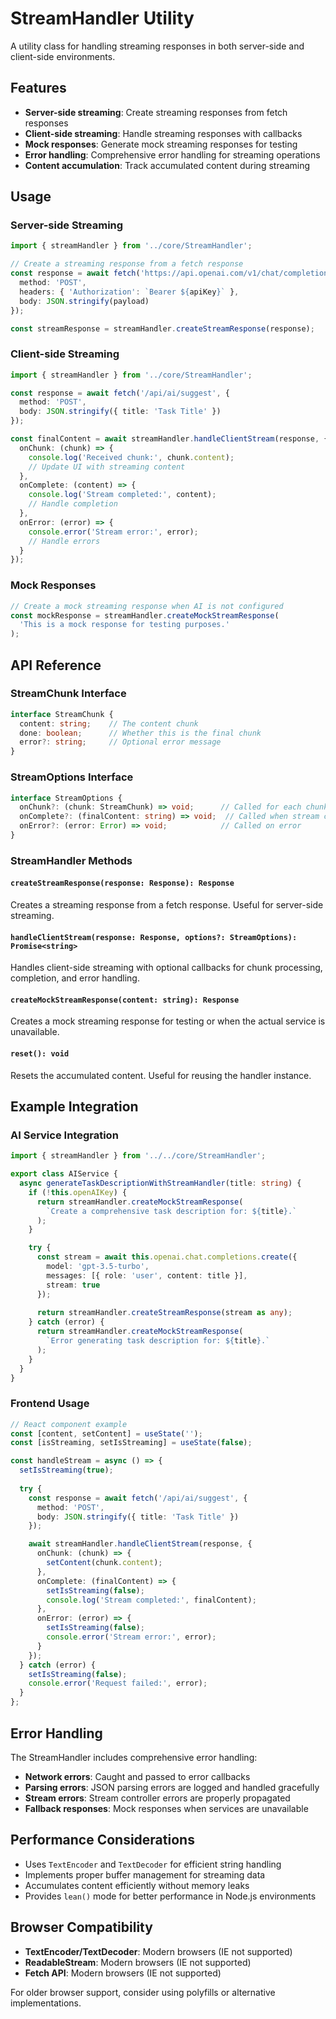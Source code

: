 # StreamHandler Utility

A utility class for handling streaming responses in both server-side and client-side environments.

## Features

- **Server-side streaming**: Create streaming responses from fetch responses
- **Client-side streaming**: Handle streaming responses with callbacks
- **Mock responses**: Generate mock streaming responses for testing
- **Error handling**: Comprehensive error handling for streaming operations
- **Content accumulation**: Track accumulated content during streaming

## Usage

### Server-side Streaming

```typescript
import { streamHandler } from '../core/StreamHandler';

// Create a streaming response from a fetch response
const response = await fetch('https://api.openai.com/v1/chat/completions', {
  method: 'POST',
  headers: { 'Authorization': `Bearer ${apiKey}` },
  body: JSON.stringify(payload)
});

const streamResponse = streamHandler.createStreamResponse(response);
```

### Client-side Streaming

```typescript
import { streamHandler } from '../core/StreamHandler';

const response = await fetch('/api/ai/suggest', {
  method: 'POST',
  body: JSON.stringify({ title: 'Task Title' })
});

const finalContent = await streamHandler.handleClientStream(response, {
  onChunk: (chunk) => {
    console.log('Received chunk:', chunk.content);
    // Update UI with streaming content
  },
  onComplete: (content) => {
    console.log('Stream completed:', content);
    // Handle completion
  },
  onError: (error) => {
    console.error('Stream error:', error);
    // Handle errors
  }
});
```

### Mock Responses

```typescript
// Create a mock streaming response when AI is not configured
const mockResponse = streamHandler.createMockStreamResponse(
  'This is a mock response for testing purposes.'
);
```

## API Reference

### StreamChunk Interface

```typescript
interface StreamChunk {
  content: string;    // The content chunk
  done: boolean;      // Whether this is the final chunk
  error?: string;     // Optional error message
}
```

### StreamOptions Interface

```typescript
interface StreamOptions {
  onChunk?: (chunk: StreamChunk) => void;      // Called for each chunk
  onComplete?: (finalContent: string) => void;  // Called when stream completes
  onError?: (error: Error) => void;            // Called on error
}
```

### StreamHandler Methods

#### `createStreamResponse(response: Response): Response`
Creates a streaming response from a fetch response. Useful for server-side streaming.

#### `handleClientStream(response: Response, options?: StreamOptions): Promise<string>`
Handles client-side streaming with optional callbacks for chunk processing, completion, and error handling.

#### `createMockStreamResponse(content: string): Response`
Creates a mock streaming response for testing or when the actual service is unavailable.

#### `reset(): void`
Resets the accumulated content. Useful for reusing the handler instance.

## Example Integration

### AI Service Integration

```typescript
import { streamHandler } from '../../core/StreamHandler';

export class AIService {
  async generateTaskDescriptionWithStreamHandler(title: string) {
    if (!this.openAIKey) {
      return streamHandler.createMockStreamResponse(
        `Create a comprehensive task description for: ${title}.`
      );
    }

    try {
      const stream = await this.openai.chat.completions.create({
        model: 'gpt-3.5-turbo',
        messages: [{ role: 'user', content: title }],
        stream: true
      });
      
      return streamHandler.createStreamResponse(stream as any);
    } catch (error) {
      return streamHandler.createMockStreamResponse(
        `Error generating task description for: ${title}.`
      );
    }
  }
}
```

### Frontend Usage

```typescript
// React component example
const [content, setContent] = useState('');
const [isStreaming, setIsStreaming] = useState(false);

const handleStream = async () => {
  setIsStreaming(true);
  
  try {
    const response = await fetch('/api/ai/suggest', {
      method: 'POST',
      body: JSON.stringify({ title: 'Task Title' })
    });

    await streamHandler.handleClientStream(response, {
      onChunk: (chunk) => {
        setContent(chunk.content);
      },
      onComplete: (finalContent) => {
        setIsStreaming(false);
        console.log('Stream completed:', finalContent);
      },
      onError: (error) => {
        setIsStreaming(false);
        console.error('Stream error:', error);
      }
    });
  } catch (error) {
    setIsStreaming(false);
    console.error('Request failed:', error);
  }
};
```

## Error Handling

The StreamHandler includes comprehensive error handling:

- **Network errors**: Caught and passed to error callbacks
- **Parsing errors**: JSON parsing errors are logged and handled gracefully
- **Stream errors**: Stream controller errors are properly propagated
- **Fallback responses**: Mock responses when services are unavailable

## Performance Considerations

- Uses `TextEncoder` and `TextDecoder` for efficient string handling
- Implements proper buffer management for streaming data
- Accumulates content efficiently without memory leaks
- Provides `lean()` mode for better performance in Node.js environments

## Browser Compatibility

- **TextEncoder/TextDecoder**: Modern browsers (IE not supported)
- **ReadableStream**: Modern browsers (IE not supported)
- **Fetch API**: Modern browsers (IE not supported)

For older browser support, consider using polyfills or alternative implementations.
